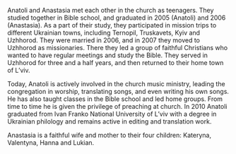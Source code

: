 Anatoli and Anastasia met each other in the church as teenagers. They studied together in Bible school, and graduated in 2005 (Anatoli) and 2006 (Anastasia). As a part of their study, they participated in mission trips to different Ukrainian towns, including Ternopil, Truskavets, Kyiv and Uzhhorod. They were married in 2006, and in 2007 they moved to Uzhhorod as missionaries. There they led a group of faithful Christians who wanted to have regular meetings and study the Bible. They served in Uzhhorod for three and a half years, and then returned to their home town of L’viv.

Today, Anatoli is actively involved in the church music ministry, leading the congregation in worship, translating songs, and even writing his own songs. He has also taught classes in the Bible school and led home groups. From time to time he is given the privilege of preaching at church. In 2010 Anatoli graduated from Ivan Franko National University of L’viv with a degree in Ukrainian philology and remains active in editing and translation work.

Anastasia is a faithful wife and mother to their four children: Kateryna, Valentyna, Hanna and Lukian.
